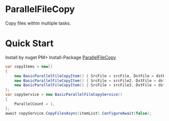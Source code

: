 # ParallelFileCopy
Copy files within multiple tasks.  

# Quick Start
Install by nuget
PM> Install-Package [ParallelFileCopy](https://www.nuget.org/packages/ParallelFileCopy)

```csharp
var copyItems = new[]
{
    new BasicParallelFileCopyItem() { SrcFile = srcFile, DstFile = dstFile },
    new BasicParallelFileCopyItem() { SrcFile = srcFile2, DstFile = dstFile2 },
    new BasicParallelFileCopyItem() { SrcFile = srcFile3, DstFile = dstFile3 },
};
var copyService = new BasicParallelFileCopyService()
{
    ParallelCount = 1,
};
await copyService.CopyFilesAsync(itemList).ConfigureAwait(false);
```
